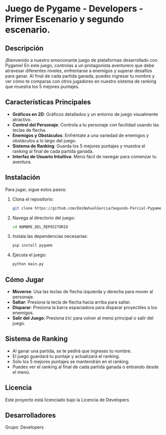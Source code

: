 # Juego de Pygame - Developers - Primer Escenario y segundo escenario.

## Descripción

¡Bienvenido a nuestro emocionante juego de plataformas desarrollado con Pygame! En este juego, controlas a un protagonista aventurero que debe atravesar diferentes niveles, enfrentarse a enemigos y superar desafíos para ganar. Al final de cada partida ganada, puedes ingresar tu nombre y ver cómo te comparas con otros jugadores en nuestro sistema de ranking que muestra los 5 mejores puntajes.

## Características Principales

- **Gráficos en 2D**: Gráficos detallados y un entorno de juego visualmente atractivo.
- **Control del Personaje**: Controla a tu personaje con facilidad usando las teclas de flecha.
- **Enemigos y Obstáculos**: Enfréntate a una variedad de enemigos y obstáculos a lo largo del juego.
- **Sistema de Ranking**: Guarda los 5 mejores puntajes y muestra el ranking al final de cada partida ganada.
- **Interfaz de Usuario Intuitiva**: Menú fácil de navegar para comenzar tu aventura.

## Instalación

Para jugar, sigue estos pasos:

1. Clona el repositorio:

    ```sh
    git clone https://github.com/EmiNahuelGarcia/Segundo-Parcial-Pygame.git
    ```

2. Navega al directorio del juego:

    ```sh
    cd NOMBRE_DEL_REPOSITORIO
    ```

3. Instala las dependencias necesarias:

    ```sh
    pip install pygame
    ```

4. Ejecuta el juego:

    ```sh
    python main.py
    ```

## Cómo Jugar

- **Moverse**: Usa las teclas de flecha izquierda y derecha para mover al personaje.
- **Saltar**: Presiona la tecla de flecha hacia arriba para saltar.
- **Disparar**: Presiona la barra espaciadora para disparar proyectiles a los enemigos.
- **Salir del Juego**: Presiona `ESC` para volver al menú principal o salir del juego.

## Sistema de Ranking

- Al ganar una partida, se te pedirá que ingreses tu nombre.
- El juego guardará tu puntaje y actualizará el ranking.
- Solo los 5 mejores puntajes se mantendrán en el ranking.
- Puedes ver el ranking al final de cada partida ganada o entrando desde el menú.


## Licencia

Este proyecto está licenciado bajo la Licencia de Developers

## Desarrolladores

Grupo: Developers

